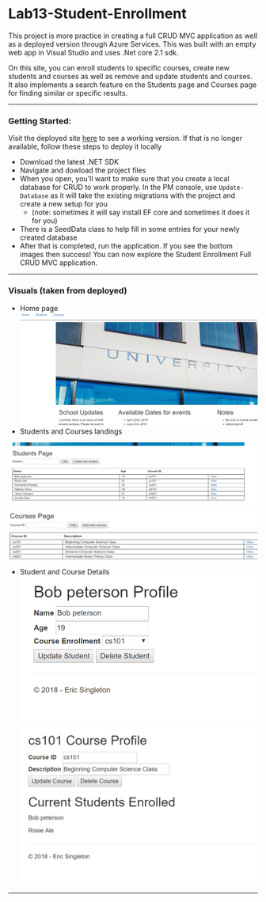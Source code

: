 # Lab13-Student-Enrollment  

This project is more practice in creating a full CRUD MVC application as well as a deployed version through Azure Services. This was built with an empty web app in Visual Studio and uses .Net core 2.1 sdk.

On this site, you can enroll students to specific courses, create new students and courses as well as remove and update students and courses. It also implements a search feature on the Students page and Courses page for finding similar or specific results.

***
### Getting Started:
Visit the deployed site [here](http://eisjlab13.azurewebsites.net/) to see a working version. If that is no longer available, follow these steps to deploy it locally

* Download the latest .NET SDK
* Navigate and dowload the project files
* When you open, you'll want to make sure that you create a local database for CRUD to work properly. In the PM console, use `Update-Database` as it will take the existing migrations with the project and create a new setup for you
  * (note: sometimes it will say install EF core and sometimes it does it for you)
* There is a SeedData class to help fill in some entries for your newly created database
* After that is completed, run the application. If you see the bottom images then success! You can now explore the Student Enrollment Full CRUD MVC application.
***
### Visuals (taken from deployed)
* Home page
![Home Page](/home-landing.PNG)
* Students and Courses landings

![Students Page](/students-landing.PNG)
![Course Page](/courses-landing.PNG)

* Student and Course Details
![Student Detail](/student-details.PNG)
![Course Detail](/course-details.PNG)

***